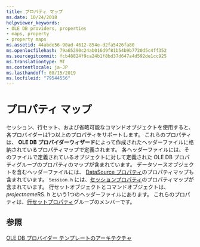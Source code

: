 ```yaml
---
title: プロパティ マップ
ms.date: 10/24/2018
helpviewer_keywords:
- OLE DB providers, properties
- maps, property
- property maps
ms.assetid: 44abde56-90ad-4612-854e-d2fa5426fa80
ms.openlocfilehash: 79a65290c24ab016d9f81b54b9b7720d5c4ff352
ms.sourcegitcommit: fcb48824f9ca24b1f8bd37d647a4d592de1cc925
ms.translationtype: MT
ms.contentlocale: ja-JP
ms.lasthandoff: 08/15/2019
ms.locfileid: "79544556"
---
```

# <a name="property-maps"></a>プロパティ マップ

セッション、行セット、および省略可能なコマンドオブジェクトを使用すると、各プロバイダーは1つ以上のプロパティをサポートします。 これらのプロパティは、 **OLE DB プロバイダーウィザード**によって作成されたヘッダーファイルに格納されているプロパティマップで定義されます。 各ヘッダーファイルには、そのファイルで定義されているオブジェクトに対して定義された OLE DB プロパティグループのプロパティのマップが含まれています。 データソースオブジェクトを含むヘッダーファイルには、 [DataSource プロパティ](/previous-versions/windows/desktop/ms724188(v=vs.85))のプロパティマップも含まれています。 `Session.h` には、[セッションプロパティ](/previous-versions/windows/desktop/ms714221(v=vs.85))のプロパティマップが含まれています。 行セットオブジェクトとコマンドオブジェクトは、 *projectname*RS. h という1つのヘッダーファイルにあります。 これらのプロパティは、[行セットプロパティ](/previous-versions/windows/desktop/ms711252(v=vs.85))グループのメンバーです。

## <a name="see-also"></a>参照

[OLE DB プロバイダー テンプレートのアーキテクチャ](../../data/oledb/ole-db-provider-template-architecture.md)<br/>
